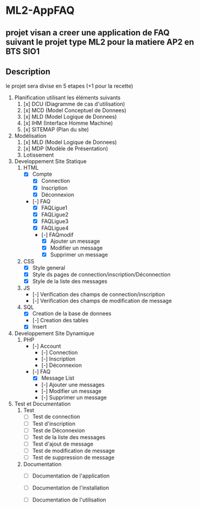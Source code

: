 # ML2-AppFAQ

## projet visan a creer une application de FAQ suivant le projet type ML2 pour la matiere AP2 en BTS SIO1

## Description

le projet sera divise en 5 etapes (+1 pour la recette)

1. Planification utilisant les éléments suivants
    1. [x] DCU (Diagramme de cas d'utilisation)
    2. [x] MCD (Model Conceptuel de Donnees)
    3. [x] MLD (Model Logique de Donnees)
    4. [x] IHM (Interface Homme Machine)
    5. [x] SITEMAP (Plan du site)
2. Modélisation
    1. [x] MLD (Model Logique de Donnees)
    2. [x] MDP (Modèle de Présentation)
    3. Lotissement
3. Developpement Site Statique
    1. HTML
        - [x] Compte
            - [x] Connection
            - [x] Inscription
            - [x] Déconnexion
        - [-] FAQ
            - [x] FAQLigue1
            - [x] FAQLigue2
            - [x] FAQLigue3
            - [x] FAQLigue4
            - [-] FAQmodif
                - [x] Ajouter un message
                - [x] Modifier un message
                - [x] Supprimer un message
    2. CSS
        - [x] Style general
        - [x] Style ds pages de connection/inscription/Déconnection
        - [x] Style de la liste des messages
    3. JS
        - [-] Verification des champs de connection/inscription
        - [-] Verification des champs de modification de message
    4. SQL
        - [x] Creation de la base de donnees
        - [-] Creation des tables
        - [x] Insert
4. Developpement Site Dynamique
    1. PHP
        - [-] Account
            - [-] Connection
            - [-] Inscription
            - [-] Déconnexion
        - [-] FAQ
            - [x] Message List
            - [-] Ajouter une messages
            - [-] Modifier un message
            - [-] Supprimer un message
5. Test et Documentation
    1. Test
        - [ ] Test de connection
        - [ ] Test d'inscription
        - [ ] Test de Déconnexion
        - [ ] Test de la liste des messages
        - [ ] Test d'ajout de message
        - [ ] Test de modification de message
        - [ ] Test de suppression de message
    2. Documentation
        - [ ] Documentation de l'application
        - [ ] Documentation de l'installation
        - [ ] Documentation de l'utilisation

